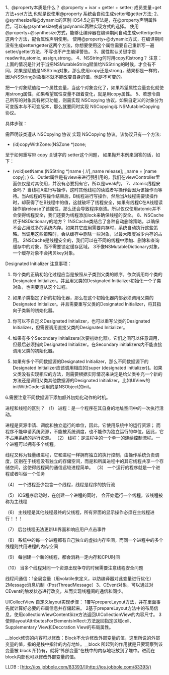 1、@property本质是什么？
  @property = ivar + getter + setter;
 成员变量+get方法+set方法,也就是说使用@property 系统会自动生成setter和getter方法;
2、@synthesize和@dynamic的区别
  iOS4.5之前写法是，在@property声明属性后，可以有@synthesize或者@dynamic两种实现方式的选择。
使用@property+@synthesize方式，能够让编译器在编译期间自动生成setter/getter这两个方法，配合属性声明使用。
使用@property+@dynamic方式，在编译期间没有生成setter/getter这两个方法，你想要使用这个属性需要自己重新写一遍setter/getter方法，不写也不产生编译警告。
3、属性默认关键字是readwrite,atomic, assign,strong。
4、NSString何时用copy和strong？
注意：上面的情况是针对于当把NSMutableString赋值给NSString的时候，才会有不同，如果是赋值是NSString对象，那么使用copy还是strong，结果都是一样的，因为NSString对象根本就不能改变自身的值，他是不可变的。

把一个对象赋值给一个属性变量，当这个对象变化了，如果希望属性变量变化就使用strong属性，如果希望属性变量不跟着变化，就是用copy属性。
5、若想令自己所写的对象具有拷贝功能，则需实现 NSCopying 协议。如果自定义的对象分为可变版本与不可变版本，那么就要同时实现 NSCopying与 NSMutableCopying协议。

具体步骤：

需声明该类遵从 NSCopying 协议
实现 NSCopying 协议。该协议只有一个方法:
- (id)copyWithZone:(NSZone *)zone;

至于如何重写带 copy 关键字的 setter这个问题，
如果抛开本例来回答的话，如下：

- (void)setName:(NSString *)name {
    //[_name release];
    _name = [name copy];
}
6、Outlet属性是有view来进行强引用的，我们在viewController里面仅仅是对其使用，并没有必要拥有它，所以是weak的。
7、atomic线程安全吗？
当线程A进行写操作，这时其他线程的读或者写操作会因为该操作而等待。当A线程的写操作结束后，B线程进行写操作，然后当A线程需要读操作时，却获得了在B线程中的值，这就破坏了线程安全，如果有线程C在A线程读操作前release了该属性，那么还会导致程序崩溃。所以仅仅使用atomic并不会使得线程安全，我们还要为线程添加lock来确保线程的安全。
8、NSCache优于NSDictionary的地方？
1NSCache类结合了各种自动删除策略，以确保不会占用过多的系统内存。如果其它应用需要内存时，系统自动执行这些策略。当调用这些策略时，会从缓存中删除一些对象，以最大限度减少内存的占用。
2NSCache是线程安全的，我们可以在不同的线程中添加、删除和查询缓存中的对象，而不需要锁定缓存区域。
3不像NSMutableDictionary对象，一个缓存对象不会拷贝key对象。

Designated Initializer 注意事项：
1. 每个类的正确初始化过程应当是按照从子类到父类的顺序，依次调用每个类的Designated Initializer。并且用父类的Designated Initializer初始化一个子类对象，也需要遵从这个过程。
 
2. 如果子类指定了新的初始化器，那么在这个初始化器内部必须调用父类的Designated Initializer。并且需要重写父类的Designated Initializer，将其指向子类新的初始化器。
 
3. 你可以不自定义Designated Initializer，也可以重写父类的Designated Initializer，但需要调用直接父类的Designated Initializer。
 
4. 如果有多个Secondary initializers(次要初始化器)，它们之间可以任意调用，但最后必须指向Designated Initializer。在Secondary initializers内不能直接调用父类的初始化器。
 
5. 如果有多个不同数据源的Designated Initializer，那么不同数据源下的Designated Initializer应该调用相应的[super (designated initializer)]。如果父类没有实现相应的方法，则需要根据实际情况来决定是给父类补充一个新的方法还是调用父类其他数据源的Designated Initializer。比如UIView的initWithCoder调用的是NSObject的init。
 
6.需要注意不同数据源下添加额外初始化动作的时机。

进程和线程的区别？
（1）   进程：是一个程序在其自身的地址空间中的一次执行活动。

进程是资源申请、调度和独立运行的单位，因此，它使用系统中的运行资源； 而程序不能申请系统资源，不能被系统调度，也不能作为独立运行的单位，因此，它不占用系统的运行资源。
（2）   线程：是进程中的一个单一的连续控制流程。一个进程可以拥有多个线程。

线程又称为轻量级进程，它和进程一样拥有独立的执行控制，由操作系统负责调度，区别在于线程没有独立的存储空间，而是和所属进程中的其它线程共享一个存储空间，这使得线程间的通信远较进程简单。
（3）   一个运行的程序就是一个进程或者叫做一个任务

（4）   一个进程至少包含一个线程，线程是程序的执行流

（5）   iOS程序启动时，在创建一个进程的同时， 会开始运行一个线程，该线程被称为主线程

（6）   主线程是其他线程最终的父线程，所有界面的显示操作必须在主线程进行！！！

（7）   后台线程无法更新UI界面和响应用户点击事件

（8）   系统中的每一个进程都有自己独立的虚拟内存空间，而同一个进程中的多个线程则共用进程的内存空间

（9）   每创建一个新的线程，都会消耗一定内存和CPU时间

（10）    当多个线程对同一个资源出现争夺的时候需要注意线程安全问题

线程间通信：1全局变量（用volatile来定义，以防编译器对此变量进行优化）2Message消息机制（PostThreadMessage）3、CEvent对象，可以通过对CEvent的触发状态进行改变，从而实现线程间的通信和同步。

UICollectView 自定义layout实现步骤：
1覆写prepareLayout方法，并在里面事先就计算好必要的布局信息并存储起来。
2基于prepareLayout方法中的布局信息，使用collectionViewContentSize方法返回UICollectionView的内容尺寸。
3使用layoutAttributesForElementsInRect:方法返回指定区域cell、Supplementary View和Decoration View的布局属性。

__block修饰的内容可以修改：Block不允许修改外部变量的值，这里所说的外部变量的值，指的是栈中指针的内存地址。__block 所起到的作用就是只要观察到该变量被 block 所持有，就将“外部变量”在栈中的内存地址放到了堆中。进而在block内部也可以修改外部变量的值。

LLDB : [http://ios.jobbole.com/83393/](http://ios.jobbole.com/83393/)

